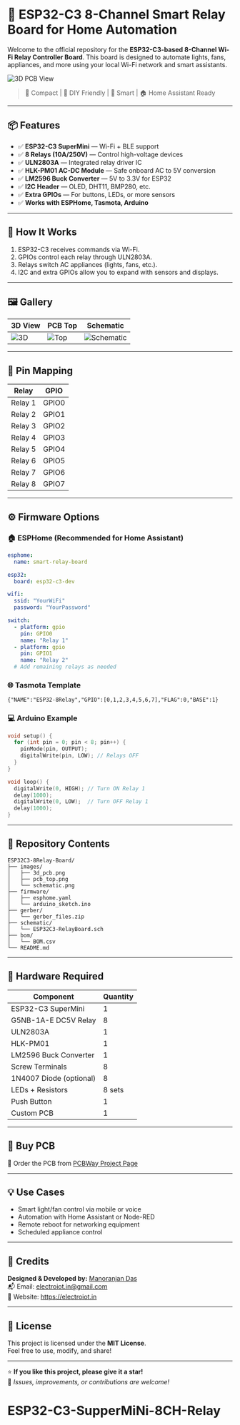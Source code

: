 # 🔌 ESP32-C3 8-Channel Smart Relay Board for Home Automation

Welcome to the official repository for the **ESP32-C3-based 8-Channel Wi-Fi Relay Controller Board**. This board is designed to automate lights, fans, appliances, and more using your local Wi-Fi network and smart assistants.

![3D PCB View](images/3d_pcb.png)
> 🚀 Compact | 🔧 DIY Friendly | 🧠 Smart | 🏠 Home Assistant Ready

---

## 📦 Features

- ✅ **ESP32-C3 SuperMini** — Wi-Fi + BLE support
- ✅ **8 Relays (10A/250V)** — Control high-voltage devices
- ✅ **ULN2803A** — Integrated relay driver IC
- ✅ **HLK-PM01 AC-DC Module** — Safe onboard AC to 5V conversion
- ✅ **LM2596 Buck Converter** — 5V to 3.3V for ESP32
- ✅ **I2C Header** — OLED, DHT11, BMP280, etc.
- ✅ **Extra GPIOs** — For buttons, LEDs, or more sensors
- ✅ **Works with ESPHome, Tasmota, Arduino**

---

## 🧠 How It Works

1. ESP32-C3 receives commands via Wi-Fi.
2. GPIOs control each relay through ULN2803A.
3. Relays switch AC appliances (lights, fans, etc.).
4. I2C and extra GPIOs allow you to expand with sensors and displays.

---

## 🖼️ Gallery

| 3D View | PCB Top | Schematic |
|--------|----------|------------|
| ![3D](images/3d_pcb.png) | ![Top](images/pcb_top.png) | ![Schematic](images/schematic.png) |

---

## 🔌 Pin Mapping

| Relay | GPIO |
|-------|------|
| Relay 1 | GPIO0 |
| Relay 2 | GPIO1 |
| Relay 3 | GPIO2 |
| Relay 4 | GPIO3 |
| Relay 5 | GPIO4 |
| Relay 6 | GPIO5 |
| Relay 7 | GPIO6 |
| Relay 8 | GPIO7 |

---

## ⚙️ Firmware Options

### 🏠 ESPHome (Recommended for Home Assistant)
```yaml
esphome:
  name: smart-relay-board

esp32:
  board: esp32-c3-dev

wifi:
  ssid: "YourWiFi"
  password: "YourPassword"

switch:
  - platform: gpio
    pin: GPIO0
    name: "Relay 1"
  - platform: gpio
    pin: GPIO1
    name: "Relay 2"
  # Add remaining relays as needed
```

### 🌐 Tasmota Template
```text
{"NAME":"ESP32-8Relay","GPIO":[0,1,2,3,4,5,6,7],"FLAG":0,"BASE":1}
```

### 💻 Arduino Example
```cpp
void setup() {
  for (int pin = 0; pin < 8; pin++) {
    pinMode(pin, OUTPUT);
    digitalWrite(pin, LOW); // Relays OFF
  }
}

void loop() {
  digitalWrite(0, HIGH); // Turn ON Relay 1
  delay(1000);
  digitalWrite(0, LOW);  // Turn OFF Relay 1
  delay(1000);
}
```

---

## 📁 Repository Contents

```
ESP32C3-8Relay-Board/
├── images/
│   ├── 3d_pcb.png
│   ├── pcb_top.png
│   └── schematic.png
├── firmware/
│   ├── esphome.yaml
│   └── arduino_sketch.ino
├── gerber/
│   └── gerber_files.zip
├── schematic/
│   └── ESP32C3-RelayBoard.sch
├── bom/
│   └── BOM.csv
└── README.md
```

---

## 🔨 Hardware Required

| Component | Quantity |
|-----------|----------|
| ESP32-C3 SuperMini | 1 |
| G5NB-1A-E DC5V Relay | 8 |
| ULN2803A | 1 |
| HLK-PM01 | 1 |
| LM2596 Buck Converter | 1 |
| Screw Terminals | 8 |
| 1N4007 Diode (optional) | 8 |
| LEDs + Resistors | 8 sets |
| Push Button | 1 |
| Custom PCB | 1 |

---

## 🛒 Buy PCB

🔗 Order the PCB from [PCBWay Project Page](https://www.pcbway.com/project/shareproject/_ESP32_C3_Based_8_Channel_Smart_Home_Automation_Relay_Board_10a2824f.html)

---

## 💡 Use Cases

- Smart light/fan control via mobile or voice
- Automation with Home Assistant or Node-RED
- Remote reboot for networking equipment
- Scheduled appliance control

---

## 🙌 Credits

**Designed & Developed by:** [Manoranjan Das](https://electroiot.in)  
📬 Email: electroiot.in@gmail.com  
🔗 Website: https://electroiot.in

---

## 📜 License

This project is licensed under the **MIT License**.  
Feel free to use, modify, and share!

---

⭐ **If you like this project, please give it a star!**  
💬 *Issues, improvements, or contributions are welcome!*
# ESP32-C3-SupperMiNi-8CH-Relay
